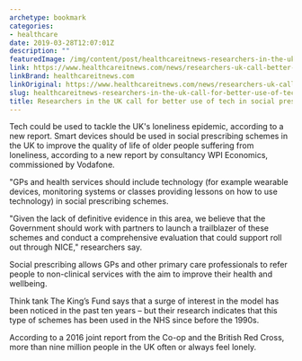 ```yaml
---
archetype: bookmark
categories:
- healthcare
date: 2019-03-28T12:07:01Z
description: ""
featuredImage: /img/content/post/healthcareitnews-researchers-in-the-uk-call-for-better-use-of-tech-in-social-prescribing.jpeg
link: https://www.healthcareitnews.com/news/researchers-uk-call-better-use-tech-social-prescribing
linkBrand: healthcareitnews.com
linkOriginal: https://www.healthcareitnews.com/news/researchers-uk-call-better-use-tech-social-prescribing
slug: healthcareitnews-researchers-in-the-uk-call-for-better-use-of-tech-in-social-prescribing
title: Researchers in the UK call for better use of tech in social prescribing
---
```

Tech could be used to tackle the UK's loneliness epidemic, according to a new report. Smart devices should be used in social prescribing schemes in the UK to improve the quality of life of older people suffering from loneliness, according to a new report by consultancy WPI Economics, commissioned by Vodafone.

"GPs and health services should include technology (for example wearable devices, monitoring systems or classes providing lessons on how to use technology) in social prescribing schemes. 

"Given the lack of definitive evidence in this area, we believe that the Government should work with partners to launch a trailblazer of these schemes and conduct a comprehensive evaluation that could support roll out through NICE," researchers say. 

Social prescribing allows GPs and other primary care professionals to refer people to non-clinical services with the aim to improve their health and wellbeing.

Think tank The King’s Fund says that a surge of interest in the model has been noticed in the past ten years – but their research indicates that this type of schemes has been used in the NHS since before the 1990s.

According to a 2016 joint report from the Co-op and the British Red Cross, more than nine million people in the UK often or always feel lonely.

